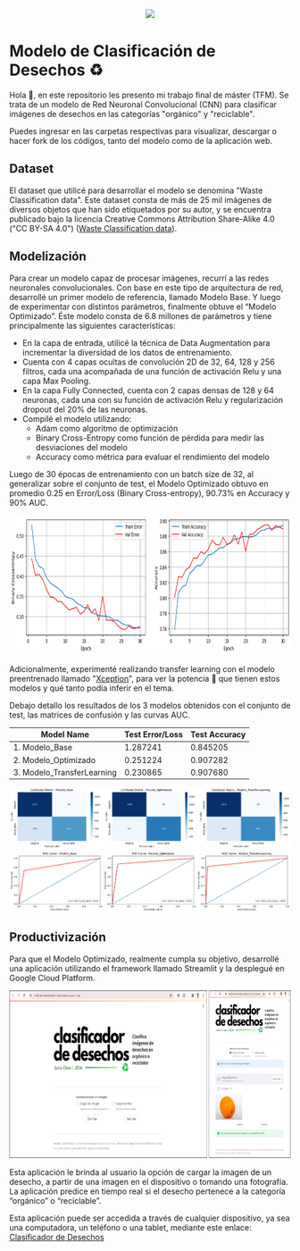 <div id="header" align="center">
  <img src="GitHub_Banner_TFM_Modelo_de_Clasificación_de_Desechos.png"/>
</div>

# Modelo de Clasificación de Desechos ♻

Hola 👋, en este repositorio les presento mi trabajo final de máster (TFM). Se trata de un modelo de Red Neuronal Convolucional (CNN) para clasificar imágenes de desechos en las categorías "orgánico" y "reciclable".

Puedes ingresar en las carpetas respectivas para visualizar, descargar o hacer fork de los códigos, tanto del modelo como de la aplicación web.

## Dataset
El dataset que utilicé para desarrollar el modelo se denomina "Waste Classification data". Este dataset consta de más de 25 mil imágenes de diversos objetos que han sido etiquetados por su autor, y se encuentra publicado bajo la licencia Creative Commons Attribution Share-Alike 4.0 ("CC BY-SA 4.0") ([Waste Classification data](https://www.kaggle.com/datasets/techsash/waste-classification-data)).

## Modelización
Para crear un modelo capaz de procesar imágenes, recurrí a las redes neuronales convolucionales. Con base en este tipo de arquitectura de red, desarrollé un primer modelo de referencia, llamado Modelo Base. Y luego de experimentar con distintos parámetros, finalmente obtuve el “Modelo Optimizado”. Éste modelo consta de 6.8 millones de parámetros y tiene principalmente las siguientes características:
- En la capa de entrada, utilicé la técnica de Data Augmentation para incrementar la diversidad de los datos de entrenamiento.
- Cuenta con 4 capas ocultas de convolución 2D de 32, 64, 128 y 256 filtros, cada una acompañada de una función de activación Relu y una capa Max Pooling.
- En la capa Fully Connected, cuenta con 2 capas densas de 128 y 64 neuronas, cada una con su función de activación Relu y regularización dropout del 20% de las neuronas.
- Compilé el modelo utilizando:
  - Adam como algoritmo de optimización
  - Binary Cross-Entropy como función de pérdida para medir las desviaciones del modelo
  - Accuracy como métrica para evaluar el rendimiento del modelo

Luego de 30 épocas de entrenamiento con un batch size de 32, al generalizar sobre el conjunto de test, el Modelo Optimizado obtuvo en promedio 0.25 en Error/Loss (Binary Cross-entropy), 90.73% en Accuracy y 90% AUC.

<div align="center">
  <img src="Model Code\History.png", , height="250"/>
</div>

Adicionalmente, experimenté realizando transfer learning con el modelo preentrenado llamado "[Xception](https://keras.io/api/applications/)", para ver la potencia 🦾 que tienen estos modelos y qué tanto podía inferir en el tema.

Debajo detallo los resultados de los 3 modelos obtenidos con el conjunto de test, las matrices de confusión y las curvas AUC.


| Model Name | Test Error/Loss | Test Accuracy |
| --- | --- | --- |
| 1. Modelo_Base | 1.287241 | 0.845205 |
| 2. Modelo_Optimizado | 0.251224  | 0.907282 |
| 3. Modelo_TransferLearning | 0.230865 | 0.907680 |

<div align="center">
  <img src="Model Code\CM.png", width="900"/>
  <img src="Model Code\AUC.png", width="900"/>
</div>

## Productivización
Para que el Modelo Optimizado, realmente cumpla su objetivo, desarrollé una aplicación utilizando el framework llamado Streamlit y la desplegué en Google Cloud Platform.

<div align="center">
  <img src="App Code\App_Screenshot.png", height="300"/>
</div>

Esta aplicación le brinda al usuario la opción de cargar la imagen de un desecho, a partir de una imagen en el dispositivo o tomando una fotografía. La aplicación predice en tiempo real si el desecho pertenece a la categoría “orgánico” o “reciclable”.

Esta aplicación puede ser accedida a través de cualquier dispositivo, ya sea una computadora, un teléfono o una tablet, mediante este enlace: [Clasificador de Desechos](https://clasificadordedesechos-6ejwhynecq-uc.a.run.app/)